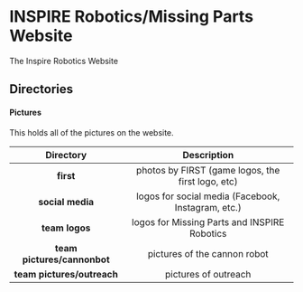 
# INSPIRE Robotics/Missing Parts Website

The Inspire Robotics Website

## Directories

#### Pictures
This holds all of the pictures on the website.


| Directory    | Description   |
|:-------------:|:-------------:|
|**first**| photos by FIRST (game logos, the first logo, etc)|
|**social media**|logos for social media (Facebook, Instagram, etc.)|
|**team logos**|logos for Missing Parts and INSPIRE Robotics|
|**team pictures/cannonbot**| pictures of the cannon robot|
|**team pictures/outreach**|pictures of outreach|